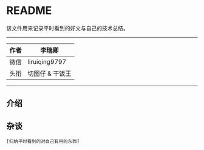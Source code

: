 # README

该文件用来记录平时看到的好文与自己的技术总结。

---

| 作者 | 李瑞卿          |
| ---- | --------------- |
| 微信 | liruiqing9797   |
| 头衔 | 切图仔 & 干饭王 |

---

## 介绍

## 杂谈

`[归纳平时看到的对自己有用的东西]`
